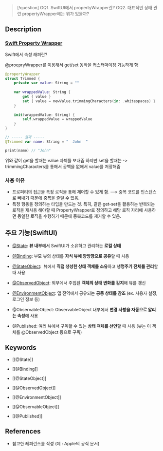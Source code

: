 >[!question]
>GQ1. SwiftUI에서 propertyWrapper란?
>GQ2. 대표적인 상태 관련 propertyWrapper에는 뭐가 있을까?

## Description
### [Swift Property Wrapper](https://docs.swift.org/swift-book/documentation/the-swift-programming-language/properties/#Property-Wrappers)
Swift에서 속성 래퍼란?

@proepryWrapper를 이용해서 get/set 동작을 커스터마이징 가능하게 함
```swift
@propertyWrapper
struct Trimmed {
    private var value: String = ""
    
    var wrappedValue: String {
        get { value }
        set { value = newValue.trimmingCharacters(in: .whitespaces) }
    }
    
    init(wrappedValue: String) {
        self.wrappedValue = wrappedValue
    }
}

// ----- 결과 -----
@Trimmed var name: String = "  John  "

print(name) // "John"
```

위와 같이 get을 할때는 value 자체를 보내줌
하지만 set을 할때는 -> trimmingCharacters를 통해서 공백을 없애서 value를 저장해줌


### 사용 이유
- 프로퍼티의 접근을 특정 로직을 통해 제어할 수 있게 함. 
  —> 중복 코드를 인스턴스로 빼내기 때문에 중복을 줄일 수 있음.
- 특정 행동을 정의하는 타입을 만드는 것. 
  특히, 같은 get-set을 활용하는 반복되는 로직을 재사용 해야할 때 PropertyWrapper로 정의하고 해당 로직 자리에 사용하면 동일한 로직을 수행하기 때문에 중복코드를 제거할 수 있음.


## 주요 기능(SwiftUI)
- [@State](https://developer.apple.com/documentation/swiftui/state): **뷰 내부**에서 SwiftUI가 소유하고 관리하는 **로컬 상태**
- [@Binding](https://developer.apple.com/documentation/swiftui/binding): 부모 뷰의 상태를 **자식 뷰에 양방향으로 공유**할 때 사용
- [@StateObject](https://developer.apple.com/documentation/swiftui/stateobject):  뷰에서 **직접 생성한 상태 객체를 소유**하고 **생명주기 전체를 관리**할 때 사용
- [@ObservedObject](https://developer.apple.com/documentation/swiftui/observedobject): 외부에서 주입된 **객체의 상태 변화를 감지**해 뷰를 갱신
- [@EnvironmentObject](https://developer.apple.com/documentation/swiftui/environmentobject): 앱 전역에서 공유되는 **공통 상태를 참조** (ex. 사용자 설정, 로그인 정보 등)


- @ObservableObject: ObservableObject 내부에서 **변경 사항을 자동으로 알리는 속성**에 사용
- @Published: 여러 뷰에서 구독할 수 있는 **상태 객체를 선언**할 때 사용 (뷰는 이 객체를 @ObservedObject 등으로 구독)

## Keywords
+ [[@State]]
+ [[@Binding]]
+ [[@StateObject]]
+ [[@ObservedObject]]
+ [[@EnvironmentObject]]

+ [[@ObservableObject]]
+ [[@Published]]

## References
- 참고한 레퍼런스를 작성 (예 : Apple의 공식 문서)